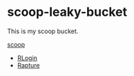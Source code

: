 # scoop-leaky-bucket

This is my scoop bucket.

[scoop](https://github.com/lukesampson/scoop)

* [RLogin](https://kmiya-culti.github.io/RLogin/)
* [Rapture](http://www.geocities.jp/knystd/rapture.html)
